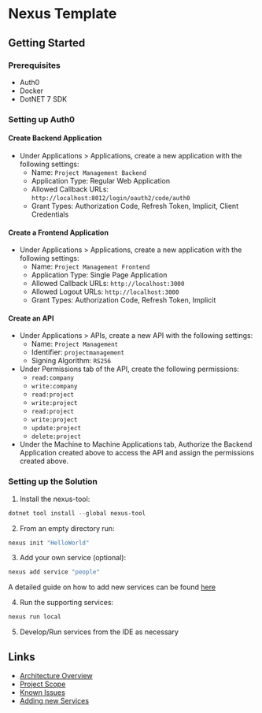 # Nexus Template

## Getting Started
### Prerequisites
* Auth0
* Docker
* DotNET 7 SDK

### Setting up Auth0

#### Create Backend Application

* Under Applications > Applications, create a new application with the following settings:
    * Name: `Project Management Backend`
    * Application Type: Regular Web Application
    * Allowed Callback URLs: `http://localhost:8012/login/oauth2/code/auth0`
    * Grant Types: Authorization Code, Refresh Token, Implicit, Client Credentials

#### Create a Frontend Application

* Under Applications > Applications, create a new application with the following settings:
    * Name: `Project Management Frontend`
    * Application Type: Single Page Application
    * Allowed Callback URLs: `http://localhost:3000`
    * Allowed Logout URLs: `http://localhost:3000`
    * Grant Types: Authorization Code, Refresh Token, Implicit

#### Create an API

* Under Applications > APIs, create a new API with the following settings:
    * Name: `Project Management`
    * Identifier: `projectmanagement`
    * Signing Algorithm: `RS256`
* Under Permissions tab of the API, create the following permissions:
    * `read:company`
    * `write:company`
    * `read:project`
    * `write:project`
    * `read:project`
    * `write:project`
    * `update:project`
    * `delete:project`
* Under the Machine to Machine Applications tab, Authorize the Backend Application created above to access the API and
  assign the permissions created above.

### Setting up the Solution

1. Install the nexus-tool:
```powershell
dotnet tool install --global nexus-tool
```

2. From an empty directory run:
```powershell
nexus init "HelloWorld"
```

3. Add your own service (optional):
```powershell
nexus add service "people"
```
A detailed guide on how to add new services can be found [here]()

4. Run the supporting services:
```powershell
nexus run local
```

5. Develop/Run services from the IDE as necessary


## Links
* [Architecture Overview](docs/architecture-overview.md)
* [Project Scope](docs/scope.md)
* [Known Issues](docs/known-issues.md)
* [Adding new Services](docs/add-service.md)